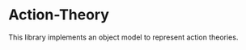 Action-Theory
=============

This library implements an object model to represent action theories. 


